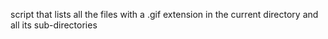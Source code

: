  script that lists all the files with a .gif extension in the current directory and all its sub-directories
